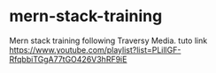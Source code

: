 # mern-stack-training
Mern stack training following Traversy Media.
tuto link https://www.youtube.com/playlist?list=PLillGF-RfqbbiTGgA77tGO426V3hRF9iE
